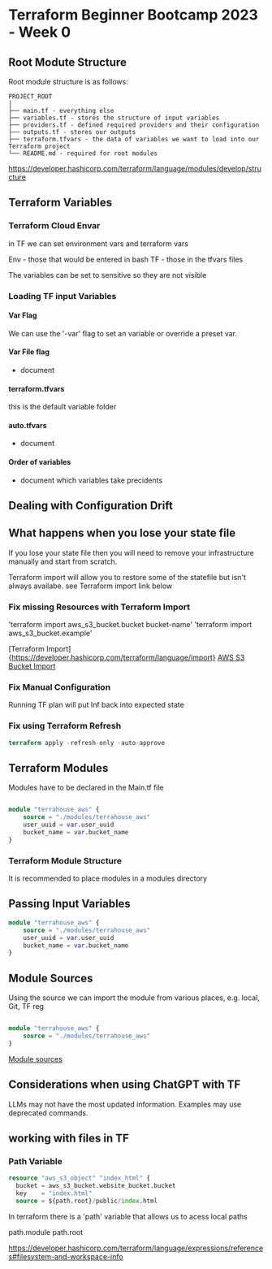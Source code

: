 # Terraform Beginner Bootcamp 2023 - Week 0

## Root Modute Structure

Root module structure is as follows: 

```
PROJECT_ROOT
│
├── main.tf - everything else
├── variables.tf - stores the structure of input variables
├── providers.tf - defined required providers and their configuration
├── outputs.tf - stores our outputs
├── terraform.tfvars - the data of variables we want to load into our Terraform project
└── README.md - required for root modules
```
https://developer.hashicorp.com/terraform/language/modules/develop/structure


## Terraform Variables

### Terraform Cloud Envar

in TF we can set environment vars and terraform vars

Env - those that would be entered in bash
TF - those in the tfvars files

The variables can be set to sensitive so they are not visible

### Loading TF input Variables

#### Var Flag
We can use the '-var' flag to set an variable or override a preset var. 

#### Var File flag

- document

#### terraform.tfvars

this is the default variable folder

#### auto.tfvars

- document

#### Order of variables

- document which variables take precidents


## Dealing with Configuration Drift

## What happens when you lose your state file

If you lose your state file then you will need to remove your infrastructure manually and start from scratch. 

Terraform import will allow you to restore some of the statefile but isn't always availabe. see Terraform import link below

### Fix missing Resources with Terraform Import

'terraform import aws_s3_bucket.bucket bucket-name'
'terraform import aws_s3_bucket.example'

[Terraform Import]{https://developer.hashicorp.com/terraform/language/import}
[AWS S3 Bucket Import](https://registry.terraform.io/providers/hashicorp/aws/latest/docs/resources/s3_bucket#import)


### Fix Manual Configuration 

Running TF plan will put Inf back into expected state

### Fix using Terraform Refresh

```tf
terraform apply -refresh-only -auto-approve
```

## Terraform Modules 

Modules have to be declared in the Main.tf file

```tf

module "terrahouse_aws" {
    source = "./modules/terrahouse_aws"
    user_uuid = var.user_uuid
    bucket_name = var.bucket_name
}
```

### Terraform Module Structure

It is recommended to place modules  in a modules directory

## Passing Input Variables

```tf
module "terrahouse_aws" {
    source = "./modules/terrahouse_aws"
    user_uuid = var.user_uuid
    bucket_name = var.bucket_name
}


```

## Module Sources

Using the source we can import the module from various places, e.g. local, Git, TF reg
```tf

module "terrahouse_aws" {
    source = "./modules/terrahouse_aws"
}


```


[Module sources](https://developer.hashicorp.com/terraform/language/modules/sources)


## Considerations when using ChatGPT with TF

LLMs may not have the most updated information. Examples may use deprecated commands. 

## working with files in TF

### Path Variable

```tf
resource "aws_s3_object" "index_html" {
  bucket = aws_s3_bucket.website_bucket.bucket
  key    = "index.html"
  source = ${path.root}/public/index.html

```
In terraform there is a 'path' variable that allows us to acess local paths

path.module
path.root


https://developer.hashicorp.com/terraform/language/expressions/references#filesystem-and-workspace-info